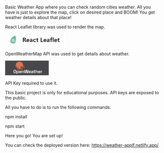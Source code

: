 Basic Weather App where you can check random cities weather. All you have is just to explore the map, click on desired
place and BOOM! You get weather details about that place! 


React Leaflet library was used to render the map.

![](public/react-leaflet.jpg)


OpenWeatherMap API was used to get details about weather.

 ![](public/openweathermap.jpg)

 API Key required to use it.


 This basic project is only for educational purposes. API keys are exposed to the public.


All you have to do is to run the following commands:

npm install

npm start

Here you go! You are set up!


You can check the deployed version here: https://weather-applf.netlify.app/

